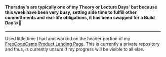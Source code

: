 #### Thursday's are typically one of my Theory or Lecture Days' but because this week have been very busy, setting side time to fulfill other committments and real-life obligations, it has been swapped for a Build Day!:boom::tada:
<hr>

Used little time I had and worked on the header portion of my [FreeCodeCamp](https://freecodecamp.org) [Product Landing Page](https://github.com/bviengineer/build-a-product-landing-page). This is currently a private repository and thus, is currently unsure if my progress will be visible to all else.